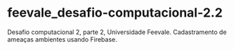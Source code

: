 # feevale_desafio-computacional-2.2
 Desafio computacional 2, parte 2, Universidade Feevale. Cadastramento de ameaças ambientes usando Firebase.
